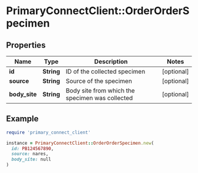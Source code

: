 # PrimaryConnectClient::OrderOrderSpecimen

## Properties

| Name | Type | Description | Notes |
| ---- | ---- | ----------- | ----- |
| **id** | **String** | ID of the collected specimen | [optional] |
| **source** | **String** | Source of the specimen | [optional] |
| **body_site** | **String** | Body site from which the specimen was collected | [optional] |

## Example

```ruby
require 'primary_connect_client'

instance = PrimaryConnectClient::OrderOrderSpecimen.new(
  id: PB124567890,
  source: nares,
  body_site: null
)
```


